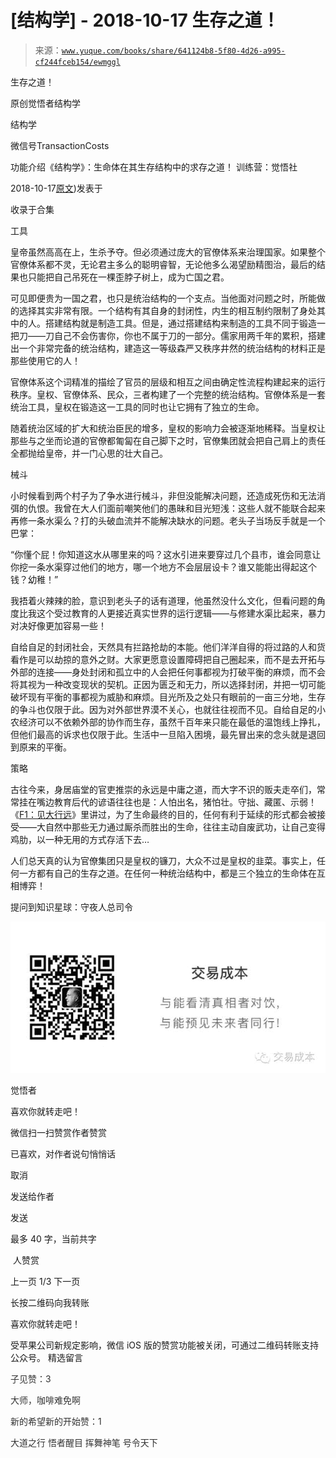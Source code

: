 # [结构学] - 2018-10-17 生存之道！

> 来源：[`www.yuque.com/books/share/641124b8-5f80-4d26-a995-cf244fceb154/ewmggl`](https://www.yuque.com/books/share/641124b8-5f80-4d26-a995-cf244fceb154/ewmggl)



生存之道！ 

原创觉悟者结构学 

结构学 

微信号TransactionCosts 

功能介绍《结构学》：生命体在其生存结构中的求存之道！ 训练营：觉悟社 

2018-10-17[原文](https://mp.weixin.qq.com/s?__biz=MzIzMDYwOTM0Mg==&mid=2247483868&idx=1&sn=59694b23abb7e164f7f281f7b9e1a2f2&chksm=e8b1990ddfc6101b97a69a31c8f5e866fe675aa8784e7b7dc8d2477a6a7d9fdf1fc442d0b1f6#rd))发表于 

收录于合集 

工具 

皇帝虽然高高在上，生杀予夺。但必须通过庞大的官僚体系来治理国家。如果整个官僚体系都不灵，无论君主多么的聪明睿智，无论他多么渴望励精图治，最后的结果也只能把自己吊死在一棵歪脖子树上，成为亡国之君。 

可见即便贵为一国之君，也只是统治结构的一个支点。当他面对问题之时，所能做的选择其实非常有限。一个结构有其自身的封闭性，内生的相互制约限制了身处其中的人。搭建结构就是制造工具。但是，通过搭建结构来制造的工具不同于锻造一把刀——刀自己不会伤害你，你也不属于刀的一部分。儒家用两千年的累积，搭建出一个非常完备的统治结构，建造这一等级森严又秩序井然的统治结构的材料正是那些使用它的人！ 

官僚体系这个词精准的描绘了官员的层级和相互之间由确定性流程构建起来的运行秩序。皇权、官僚体系、民众，三者构建了一个完整的统治结构。官僚体系是一套统治工具，皇权在锻造这一工具的同时也让它拥有了独立的生命。 

随着统治区域的扩大和统治臣民的增多，皇权的影响力会被逐渐地稀释。当皇权让那些与之坐而论道的官僚都匍匐在自己脚下之时，官僚集团就会把自己肩上的责任全都抛给皇帝，并一门心思的壮大自己。 

械斗 

小时候看到两个村子为了争水进行械斗，非但没能解决问题，还造成死伤和无法消弭的仇恨。我曾在大人们面前嘲笑他们的愚昧和目光短浅：这些人就不能联合起来再修一条水渠么？打的头破血流并不能解决缺水的问题。老头子当场反手就是一个巴掌： 

“你懂个屁！你知道这水从哪里来的吗？这水引进来要穿过几个县市，谁会同意让你挖一条水渠穿过他们的地方，哪一个地方不会层层设卡？谁又能能出得起这个钱？幼稚！” 

我捂着火辣辣的脸，意识到老头子的话有道理，他虽然没什么文化，但看问题的角度比我这个受过教育的人更接近真实世界的运行逻辑——与修建水渠比起来，暴力对决好像更加容易一些！ 

自给自足的封闭社会，天然具有拦路抢劫的本能。他们洋洋自得的将过路的人和货看作是可以劫掠的意外之财。大家更愿意设置障碍把自己圈起来，而不是去开拓与外部的连接——身处封闭和孤立中的人会把任何事都视为打破平衡的麻烦，而不会将其视为一种改变现状的契机。正因为匮乏和无力，所以选择封闭，并把一切可能破坏现有平衡的事都视为威胁和麻烦。目光所及之处只有眼前的一亩三分地，生存的争斗也仅限于此。因为对外部世界漠不关心，也就往往视而不见。自给自足的小农经济可以不依赖外部的协作而生存，虽然千百年来只能在最低的温饱线上挣扎，但他们最高的诉求也仅限于此。生活中一旦陷入困境，最先冒出来的念头就是退回到原来的平衡。 

策略 

古往今来，身居庙堂的官吏推崇的永远是中庸之道，而大字不识的贩夫走卒们，常常挂在嘴边教育后代的谚语往往也是：人怕出名，猪怕壮。守拙、藏匿、示弱！《[F1：见大行远](http://mp.weixin.qq.com/s?__biz=MzIzMDYwOTM0Mg==&mid=2247483776&idx=1&sn=797cacf884d3dd309c6cd092810ff6cb&chksm=e8b19951dfc61047417dcb6028cb995e032406cc608190f678476fcf9b2e6628f14a8445fb1d&scene=21#wechat_redirect)》里讲过，为了生命最终的目的，任何有利于延续的形式都会被接受——大自然中那些无力通过厮杀而胜出的生命，往往主动自废武功，让自己变得鸡肋，以一种无用的方式存活下去… 

人们总天真的认为官僚集团只是皇权的镰刀，大众不过是皇权的韭菜。事实上，任何一方都有自己的生存之道。在任何一种统治结构中，都是三个独立的生命体在互相博弈！ 

提问到知识星球：守夜人总司令 

<ne-card data-card-name="image" data-card-type="inline" id="SIi1V" data-event-boundary="card" style="color: rgb(51, 51, 51);">![](img/1945ef7b75e8ac861522cade29d146a9.png)  

觉悟者 

喜欢你就转走吧！ 

微信扫一扫赞赏作者赞赏 

已喜欢，对作者说句悄悄话 

取消 

发送给作者 

发送 

最多 40 字，当前共字 

 人赞赏 

上一页 1/3 下一页 

长按二维码向我转账 

喜欢你就转走吧！ 

受苹果公司新规定影响，微信 iOS 版的赞赏功能被关闭，可通过二维码转账支持公众号。 <ne-h3 id="CoCyu" data-lake-id="CoCyu"><ne-heading-ext><ne-heading-anchor></ne-heading-anchor><ne-heading-fold></ne-heading-fold></ne-heading-ext><ne-heading-content>精选留言</ne-heading-content></ne-h3>  

<ne-card data-card-name="image" data-card-type="inline" id="Dbov1" data-event-boundary="card" style="color: rgb(51, 51, 51);">

子见赞：3 

大师，咖啡难免啊  

<ne-card data-card-name="image" data-card-type="inline" id="RqDik" data-event-boundary="card" style="color: rgb(51, 51, 51);">

新的希望新的开始赞：1 

大道之行 悟者醒目 挥舞神笔 号令天下</ne-card></ne-card></ne-card>